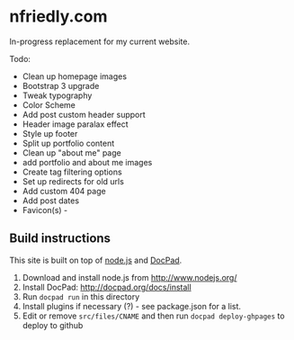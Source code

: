 nfriedly.com
============

In-progress replacement for my current website.

Todo: 

* Clean up homepage images
* Bootstrap 3 upgrade
* Tweak typography
* Color Scheme
* Add post custom header support
* Header image paralax effect
* Style up footer
* Split up portfolio content
* Clean up "about me" page
* add portfolio and about me images
* Create tag filtering options
* Set up redirects for old urls
* Add custom 404 page
* Add post dates
* Favicon(s) - <link rel="shortcut icon" href="/favicon.ico" />

Build instructions
------------
This site is built on top of [node.js](http://www.nodejs.org/) and [DocPad](http://docpad.org/). 

1. Download and install node.js from http://www.nodejs.org/
2. Install DocPad: http://docpad.org/docs/install
3. Run `docpad run` in this directory
4. Install plugins if necessary (?) - see package.json for a list.
5. Edit or remove `src/files/CNAME` and then run `docpad deploy-ghpages` to deploy to github